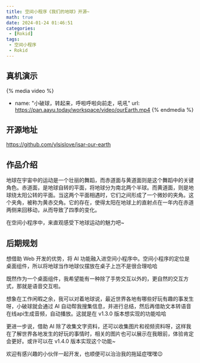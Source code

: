 ```yaml
---
title: 空间小程序《我们的地球》开源~
math: true
date: 2024-01-24 01:46:51
categories:
 - [Rokid]
tags: 
 - 空间小程序
 - Rokid
---
```


## 真机演示
{% media video %}
- name: "小破球，转起来，呼啦呼啦向前走，吼吼"
  url: https://pan.aayu.today/workspace/video/ourEarth.mp4
{% endmedia %}

## 开源地址
https://github.com/ylsislove/jsar-our-earth

## 作品介绍
地球在宇宙中的运动是一个壮丽的舞蹈，而赤道面与黄道面则是这个舞蹈中的关键角色。赤道面，是地球自转的平面，将地球分为南北两个半球。而黄道面，则是地球绕太阳公转的平面。当这两个平面相遇时，它们之间形成了一个微妙的夹角。这个夹角，被称为黄赤交角。它的存在，使得太阳在地球上的直射点在一年内在赤道两侧来回移动，从而导致了四季的变化。

在空间小程序中，来直观感受下地球运动的魅力吧~

## 后期规划

想借助 Web 开发的优势，将 AI 功能融入进空间小程序中。空间小程序的定位是桌面组件，所以将地球当作地球仪摆放在桌子上岂不是很合理哈哈

既然作为一个桌面组件，我希望能有一种除了手势交互以外的，更自然的交互方式，那就是语音交互啦。

想象在工作闲暇之余，我可以对着地球说，最近世界各地有哪些好玩有趣的事发生呀，小破球就会通过 AI 自动帮我搜集信息，并进行总结，然后再借助文本转语音在线api生成音频，自动播放。这就是在 v1.3.0 版本想实现的功能哈哈

更进一步说，借助 AI 除了收集文字资料，还可以收集图片和视频资料呀，这样我在了解世界各地发生的好玩的事情时，相关的图片也可以展示在我眼前，体验肯定会更好。或许可以在 v1.4.0 版本实现这个功能~

欢迎有感兴趣的小伙伴一起开发，也顺便可以治治我的拖延症嘿嘿😉
